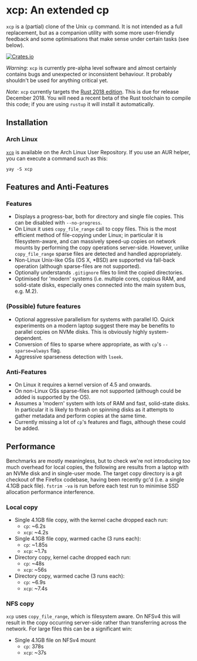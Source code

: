 # xcp: An extended cp

`xcp` is a (partial) clone of the Unix `cp` command. It is not intended as a
full replacement, but as a companion utility with some more user-friendly
feedback and some optimisations that make sense under certain tasks (see
below).

[![Crates.io](https://img.shields.io/crates/v/xcp.svg?colorA=777777)](https://crates.io/crates/xcp)

*Warning*: `xcp` is currently pre-alpha level software and almost certainly contains
bugs and unexpected or inconsistent behaviour. It probably shouldn't be used for
anything critical yet.

*Note*: `xcp` currently targets the [Rust 2018
edition](https://rust-lang-nursery.github.io/edition-guide/rust-2018/index.html).
This is due for release December 2018. You will need a recent beta of the Rust
toolchain to compile this code; if you are using `rustup` it will install it
automatically.

## Installation

### Arch Linux

[`xcp`](https://aur.archlinux.org/packages/xcp/) is available on the Arch Linux User Repository. If you use an AUR helper, you can execute a command such as this:
```
yay -S xcp
```

## Features and Anti-Features

### Features

* Displays a progress-bar, both for directory and single file copies. This can
  be disabled with `--no-progress`.
* On Linux it uses `copy_file_range` call to copy files. This is the most
  efficient method of file-copying under Linux; in particular it is
  filesystem-aware, and can massively speed-up copies on network mounts by
  performing the copy operations server-side. However, unlike `copy_file_range`
  sparse files are detected and handled appropriately.
* Non-Linux Unix-like OSs (OS X, *BSD) are supported via fall-back operation
  (although sparse-files are not supported).
* Optionally understands `.gitignore` files to limit the copied directories.
* Optimised for 'modern' systems (i.e. multiple cores, copious RAM, and
  solid-state disks, especially ones connected into the main system bus,
  e.g. M.2).
  
### (Possible) future features

* Optional aggressive parallelism for systems with parallel IO. Quick
  experiments on a modern laptop suggest there may be benefits to parallel
  copies on NVMe disks. This is obviously highly system-dependent.
* Conversion of files to sparse where appropriate, as with `cp`'s
  `--sparse=always` flag.
* Aggressive sparseness detection with `lseek`.

### Anti-Features

* On Linux it requires a kernel version of 4.5 and onwards.
* On non-Linux OSs sparse-files are not supported (although could be added is
  supported by the OS).
* Assumes a 'modern' system with lots of RAM and fast, solid-state disks. In
  particular it is likely to thrash on spinning disks as it attempts to gather
  metadata and perform copies at the same time.
* Currently missing a lot of `cp`'s features and flags, although these could be
  added.

## Performance

Benchmarks are mostly meaningless, but to check we're not introducing _too_ much
overhead for local copies, the following are results from a laptop with an NVMe
disk and in single-user mode. The target copy directory is a git checkout of the
Firefox codebase, having been recently gc'd (i.e. a single 4.1GB pack
file). `fstrim -va` is run before each test run to minimise SSD allocation
performance interference.

### Local copy

* Single 4.1GB file copy, with the kernel cache dropped each run:
    * `cp`: ~6.2s
    * `xcp`: ~4.2s
* Single 4.1GB file copy, warmed cache (3 runs each):
    * `cp`: ~1.85s
    * `xcp`: ~1.7s
* Directory copy, kernel cache dropped each run:
    * `cp`: ~48s
    * `xcp`: ~56s
* Directory copy, warmed cache (3 runs each):
    * `cp`: ~6.9s
    * `xcp`: ~7.4s

### NFS copy

`xcp` uses `copy_file_range`, which is filesystem aware. On NFSv4 this will result
in the copy occurring server-side rather than transferring across the network. For
large files this can be a significant win:

* Single 4.1GB file on NFSv4 mount
    * `cp`: 378s
    * `xcp`: ~37s
